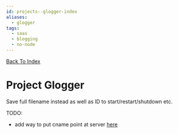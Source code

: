 ```yaml
---
id: projects--glogger-index
aliases:
  - glogger
tags:
  - saas
  - blogging
  - no-node
---
```


[Back To Index](/projects/index.md)

# Project Glogger

Save full filename instead as well as ID to start/restart/shutdown etc.

TODO:
- add way to put cname point at server [here](https://www.youtube.com/watch?v=IyNS26_AEHE)
